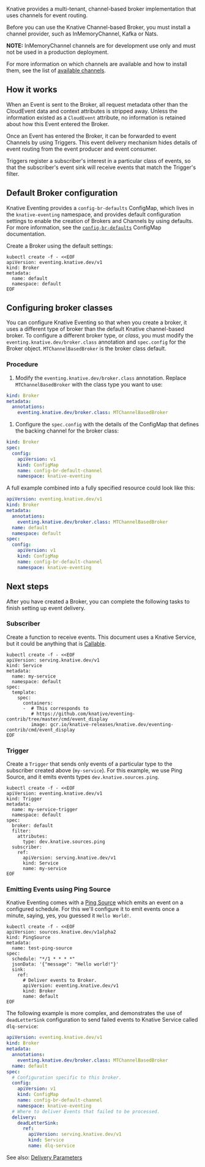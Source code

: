 Knative provides a multi-tenant, channel-based broker implementation that uses channels for event routing.

Before you can use the Knative Channel-based Broker, you must install a channel provider, such as InMemoryChannel, Kafka or Nats.

**NOTE:** InMemoryChannel channels are for development use only and must not be used in a production deployment.

For more information on which channels are available and how to install them,
see the list of [available channels](https://knative.dev/docs/eventing/channels/channels-crds/).

## How it works
<!--TODO: Add a diagram that shows this-->
When an Event is sent to the Broker, all request metadata other than the CloudEvent data and context attributes is stripped away.
Unless the information existed as a `CloudEvent` attribute, no information is retained about how this Event entered the Broker.

Once an Event has entered the Broker, it can be forwarded to event Channels by using Triggers.
This event delivery mechanism hides details of event routing from the event producer and event consumer.

Triggers register a subscriber's interest in a particular class of events, so that the subscriber's event sink will receive events that match the Trigger's filter.

## Default Broker configuration

Knative Eventing provides a `config-br-defaults` ConfigMap, which lives in the
`knative-eventing` namespace, and provides default configuration settings to
enable the creation of Brokers and Channels by using defaults.
For more information, see the [`config-br-defaults`](./config-br-defaults.md) ConfigMap documentation.

Create a Broker using the default settings:

```shell
kubectl create -f - <<EOF
apiVersion: eventing.knative.dev/v1
kind: Broker
metadata:
  name: default
  namespace: default
EOF
```

## Configuring broker classes

You can configure Knative Eventing so that when you create a broker, it uses a
different type of broker than the default Knative channel-based broker. To
configure a different broker type, or *class*, you must modify the
`eventing.knative.dev/broker.class` annotation and `spec.config` for the Broker
object. `MTChannelBasedBroker` is the broker class default.

### Procedure

1. Modify the `eventing.knative.dev/broker.class` annotation. Replace
`MTChannelBasedBroker` with the class type you want to use:

```yaml
kind: Broker
metadata:
  annotations:
    eventing.knative.dev/broker.class: MTChannelBasedBroker
```

1. Configure the `spec.config` with the details of the ConfigMap that defines
the backing channel for the broker class:

```yaml
kind: Broker
spec:
  config:
    apiVersion: v1
    kind: ConfigMap
    name: config-br-default-channel
    namespace: knative-eventing
```

A full example combined into a fully specified resource could look like this:

```yaml
apiVersion: eventing.knative.dev/v1
kind: Broker
metadata:
  annotations:
    eventing.knative.dev/broker.class: MTChannelBasedBroker
  name: default
  namespace: default
spec:
  config:
    apiVersion: v1
    kind: ConfigMap
    name: config-br-default-channel
    namespace: knative-eventing
```

## Next steps

After you have created a Broker, you can complete the following tasks to finish setting up event delivery.

### Subscriber

Create a function to receive events. This document uses a Knative Service, but
it could be anything that is
[Callable](https://github.com/knative/eventing/blob/master/docs/spec/interfaces.md).

```shell
kubectl create -f - <<EOF
apiVersion: serving.knative.dev/v1
kind: Service
metadata:
  name: my-service
  namespace: default
spec:
  template:
    spec:
      containers:
      -  # This corresponds to
         # https://github.com/knative/eventing-contrib/tree/master/cmd/event_display
         image: gcr.io/knative-releases/knative.dev/eventing-contrib/cmd/event_display
EOF
```

### Trigger

Create a `Trigger` that sends only events of a particular type to the subscriber
created above (`my-service`). For this example, we use Ping Source, and it
emits events types `dev.knative.sources.ping`.

```shell
kubectl create -f - <<EOF
apiVersion: eventing.knative.dev/v1
kind: Trigger
metadata:
  name: my-service-trigger
  namespace: default
spec:
  broker: default
  filter:
    attributes:
      type: dev.knative.sources.ping
  subscriber:
    ref:
      apiVersion: serving.knative.dev/v1
      kind: Service
      name: my-service
EOF
```

### Emitting Events using Ping Source

Knative Eventing comes with a [Ping Source](../samples/ping-source/README.md) which
emits an event on a configured schedule. For this we'll configure it to emit
events once a minute, saying, yes, you guessed it `Hello World!`.

```shell
kubectl create -f - <<EOF
apiVersion: sources.knative.dev/v1alpha2
kind: PingSource
metadata:
  name: test-ping-source
spec:
  schedule: "*/1 * * * *"
  jsonData: '{"message": "Hello world!"}'
  sink:
    ref:
      # Deliver events to Broker.
      apiVersion: eventing.knative.dev/v1
      kind: Broker
      name: default
EOF
```

The following example is more complex, and demonstrates the use of `deadLetterSink` configuration to send failed events to Knative Service called `dlq-service`:

```yaml
apiVersion: eventing.knative.dev/v1
kind: Broker
metadata:
  annotations:
    eventing.knative.dev/broker.class: MTChannelBasedBroker
  name: default
spec:
  # Configuration specific to this broker.
  config:
    apiVersion: v1
    kind: ConfigMap
    name: config-br-default-channel
    namespace: knative-eventing
  # Where to deliver Events that failed to be processed.
  delivery:
    deadLetterSink:
      ref:
        apiVersion: serving.knative.dev/v1
        kind: Service
        name: dlq-service
```

See also: [Delivery Parameters](../event-delivery.md#configuring-broker-delivery)
